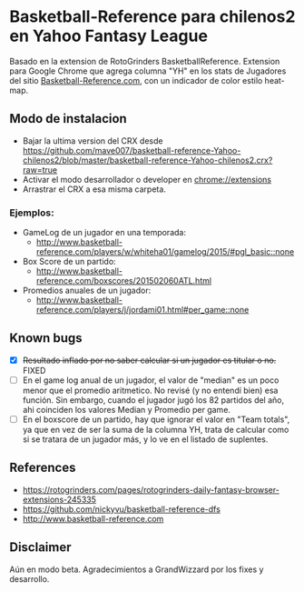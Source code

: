 # Basketball-Reference para chilenos2 en Yahoo Fantasy League

Basado en la extension de RotoGrinders BasketballReference.
Extension para Google Chrome que agrega columna "YH" en los stats de Jugadores del sitio [Basketball-Reference.com](http://www.basketball-reference.com), con un indicador de color estilo heat-map.

## Modo de instalacion
- Bajar la ultima version del CRX desde https://github.com/mave007/basketball-reference-Yahoo-chilenos2/blob/master/basketball-reference-Yahoo-chilenos2.crx?raw=true
- Activar el modo desarrollador o developer en [chrome://extensions](chrome://extensions/)
- Arrastrar el CRX a esa misma carpeta.

### Ejemplos:
- GameLog de un jugador en una temporada: 
  - http://www.basketball-reference.com/players/w/whiteha01/gamelog/2015/#pgl_basic::none
- Box Score de un partido: 
  - http://www.basketball-reference.com/boxscores/201502060ATL.html
- Promedios anuales de un jugador: 
  - http://www.basketball-reference.com/players/j/jordami01.html#per_game::none

## Known bugs
- [x] ~~Resultado inflado por no saber calcular si un jugador es titular o no.~~ FIXED
- [ ] En el game log anual de un jugador, el valor de "median" es un poco menor que el promedio aritmetico. No revisé (y no entendí bien) esa función. Sin embargo, cuando el jugador jugó los 82 partidos del año, ahi coinciden los valores Median y Promedio per game.
- [ ] En el boxscore de un partido, hay que ignorar el valor en "Team totals", ya que en vez de ser la suma de la columna YH, trata de calcular como si se tratara de un jugador más, y lo ve en el listado de suplentes.

## References
- https://rotogrinders.com/pages/rotogrinders-daily-fantasy-browser-extensions-245335
- https://github.com/nickyvu/basketball-reference-dfs
- http://www.basketball-reference.com

## Disclaimer
Aún en modo beta.
Agradecimientos a GrandWizzard por los fixes y desarrollo.
